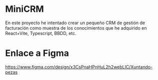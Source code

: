 # MiniCRM
En este proyecto he intentado crear un pequeño CRM de gestión de facturación como muestra de los conocimientos que he adquirido en React+Vite, Typescript, BBDD, etc.

# Enlace a Figma
https://www.figma.com/design/x3CsPnaHPnHuL2h2webLlC/Xuntando-pezas

